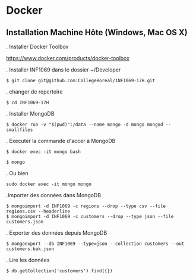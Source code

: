 # Docker

## Installation Machine Hôte (Windows, Mac OS X)

. Installer Docker Toolbox

https://www.docker.com/products/docker-toolbox

. Installer INF1069 dans le dossier ~/Developer

```
$ git clone git@github.com:CollegeBoreal/INF1069-17H.git
```

. changer de repertoire

```
$ cd INF1069-17H
```

. Installer MongoDB

```
$ docker run -v "$(pwd)":/data --name mongo -d mongo mongod --smallfiles
```

. Executer la commande d'accer à MongoDB
```
$ docker exec -it mongo bash
```
```
$ mongo
```
. Ou bien
```
sudo docker exec -it mongo mongo
```
.Importer des données dans MongoDB
```
$ mongoimport -d INF1069 -c regions --drop --type csv --file regions.csv --headerline
$ mongoimport -d INF1069 -c customers --drop --type json --file customers.json
```
. Exporter des données depuis MongoDB
```
$ mongoexport --db INF1069 --type=json --collection customers --out customers.bak.json
```
. Lire les données
```
$ db.getCollection('customers').find({})
```
